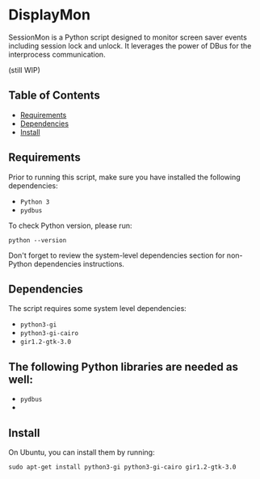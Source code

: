 # DisplayMon

SessionMon is a Python script designed to monitor screen saver events including session lock and unlock.
It leverages the power of DBus for the interprocess communication.

(still WIP)
## Table of Contents

- [Requirements](#requirements)
- [Dependencies](#dependencies)
- [Install](#install)

## Requirements

Prior to running this script, make sure you have installed the following dependencies:

- `Python 3`
- `pydbus`

To check Python version, please run:

```shell
python --version
```

Don't forget to review the system-level dependencies section for non-Python dependencies instructions.

## Dependencies

The script requires some system level dependencies:

- `python3-gi`
- `python3-gi-cairo`
- `gir1.2-gtk-3.0`

## The following Python libraries are needed as well:

- `pydbus`
- 
## Install

On Ubuntu, you can install them by running:

```shell
sudo apt-get install python3-gi python3-gi-cairo gir1.2-gtk-3.0
```